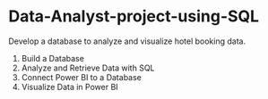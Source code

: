 # Data-Analyst-project-using-SQL
Develop a database to analyze and visualize hotel booking data.
1. Build a Database 
2. Analyze and Retrieve Data with SQL 
3. Connect Power BI to a Database  
4. Visualize Data in Power BI
